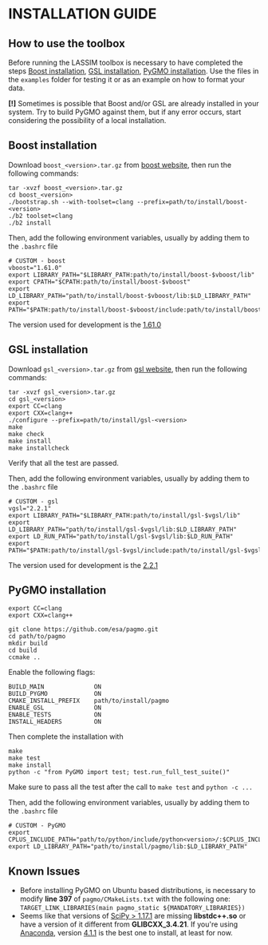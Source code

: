 INSTALLATION GUIDE
==================

How to use the toolbox
----------------------
Before running the LASSIM toolbox is necessary to have completed the steps [Boost installation](#boost-installation), 
[GSL installation](#gsl-installation), [PyGMO installation](#pygmo-installation). Use the files in the `examples` folder for testing it or as an 
example on how to format your data.

**[!]** Sometimes is possible that Boost and/or GSL are already installed in your system. Try to build 
PyGMO against them, but if any error occurs, start considering the possibility of a local installation.

Boost installation
------------------
Download `boost_<version>.tar.gz` from [boost website](http://www.boost.org), then run the following commands:
```
tar -xvzf boost_<version>.tar.gz
cd boost_<version>
./bootstrap.sh --with-toolset=clang --prefix=path/to/install/boost-<version>
./b2 toolset=clang
./b2 install
```

Then, add the following environment variables, usually by adding them to the `.bashrc` file
```
# CUSTOM - boost
vboost="1.61.0"
export LIBRARY_PATH="$LIBRARY_PATH:path/to/install/boost-$vboost/lib"
export CPATH="$CPATH:path/to/install/boost-$vboost"
export LD_LIBRARY_PATH="path/to/install/boost-$vboost/lib:$LD_LIBRARY_PATH"
export PATH="$PATH:path/to/install/boost-$vboost/include:path/to/install/boost-$vboost/lib"
```

The version used for development is the [1.61.0](https://sourceforge.net/projects/boost/files/boost/1.61.0/boost_1_61_0.tar.gz)

GSL installation
----------------
Download `gsl_<version>.tar.gz` from [gsl website](http://ftp.acc.umu.se/mirror/gnu.org/gnu/gsl/), then run the following commands:
```
tar -xvzf gsl_<version>.tar.gz
cd gsl_<version>
export CC=clang
export CXX=clang++
./configure --prefix=path/to/install/gsl-<version>
make
make check
make install
make installcheck
```
Verify that all the test are passed.

Then, add the following environment variables, usually by adding them to the `.bashrc` file
```
# CUSTOM - gsl
vgsl="2.2.1"
export LIBRARY_PATH="$LIBRARY_PATH:path/to/install/gsl-$vgsl/lib"
export LD_LIBRARY_PATH="path/to/install/gsl-$vgsl/lib:$LD_LIBRARY_PATH"
export LD_RUN_PATH="path/to/install/gsl-$vgsl/lib:$LD_RUN_PATH"
export PATH="$PATH:path/to/install/gsl-$vgsl/include:path/to/install/gsl-$vgsl/lib"
```

The version used for development is the [2.2.1](http://ftp.acc.umu.se/mirror/gnu.org/gnu/gsl/gsl-2.2.1.tar.gz)

PyGMO installation
------------------

```
export CC=clang
export CXX=clang++

git clone https://github.com/esa/pagmo.git
cd path/to/pagmo
mkdir build
cd build
ccmake ..
```
Enable the following flags:
```
BUILD_MAIN              ON
BUILD_PYGMO             ON
CMAKE_INSTALL_PREFIX    path/to/install/pagmo
ENABLE_GSL              ON
ENABLE_TESTS            ON
INSTALL_HEADERS         ON
```
Then complete the installation with
```
make
make test
make install
python -c "from PyGMO import test; test.run_full_test_suite()"
```
Make sure to pass all the test after the call to `make test` and `python -c ...`

Then, add the following environment variables, usually by adding them to the `.bashrc` file
```
# CUSTOM - PyGMO
export CPLUS_INCLUDE_PATH="path/to/python/include/python<version>/:$CPLUS_INCLUDE_PATH"
export LD_LIBRARY_PATH="path/to/install/pagmo/lib:$LD_LIBRARY_PATH"
```

Known Issues
------------
- Before installing PyGMO on Ubuntu based distributions, is necessary to modify **line 397** of `pagmo/CMakeLists.txt` with the following one:
`TARGET_LINK_LIBRARIES(main pagmo_static ${MANDATORY_LIBRARIES})`
- Seems like that versions of [SciPy > 1.17.1](http://www.scipy.org/) are missing **libstdc++.so** or have a version of it
different from **GLIBCXX_3.4.21**. If you're using [Anaconda](https://anaconda.org/), version [4.1.1](https://repo.continuum.io/archive/index.html) is the best one to
install, at least for now.